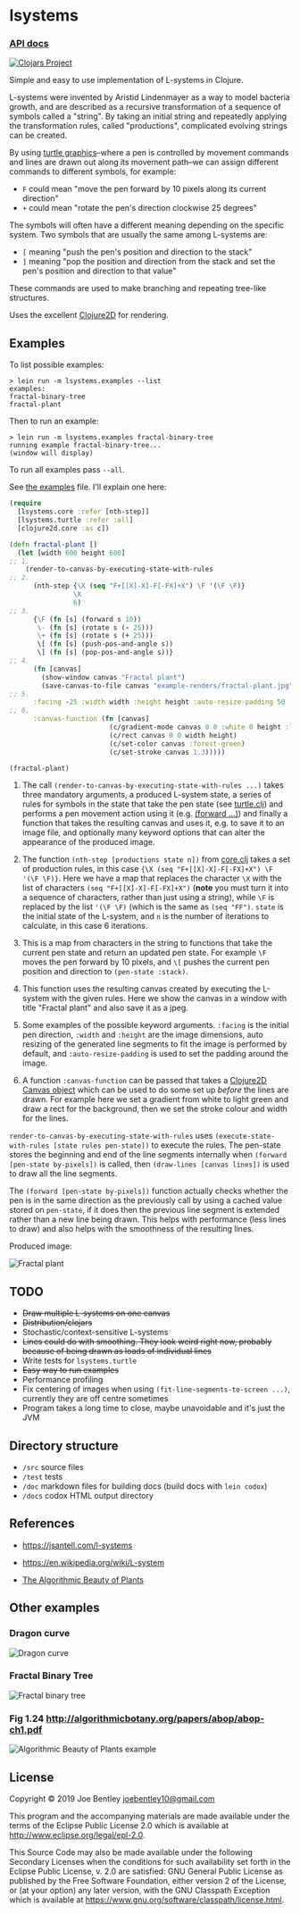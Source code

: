 # lsystems

### [API docs](https://joebentley.github.io/lsystems/)

[![Clojars Project](https://img.shields.io/clojars/v/lsystems.svg)](https://clojars.org/lsystems)

Simple and easy to use implementation of L-systems in Clojure.

L-systems were invented by Aristid Lindenmayer as a way to model bacteria growth,
and are described as a recursive transformation of a sequence of symbols called a "string".
By taking an initial string and repeatedly applying the transformation rules, called
"productions", complicated evolving strings can be created.

By using [turtle graphics](https://en.wikipedia.org/wiki/Turtle_graphics)–where a pen
is controlled by movement commands and lines are drawn out along its movement path–we
can assign different commands to different symbols, for example:

* `F` could mean "move the pen forward by 10 pixels along its current direction"
* `+` could mean "rotate the pen's direction clockwise 25 degrees"

The symbols will often have a different meaning depending on the specific system. Two
symbols that are usually the same among L-systems are:

* `[` meaning "push the pen's position and direction to the stack"
* `]` meaning "pop the position and direction from the stack
and set the pen's position and direction to that value"

These commands are used to make branching and repeating tree-like structures.

Uses the excellent [Clojure2D](https://github.com/Clojure2D/clojure2d) for rendering.

## Examples

To list possible examples:

```
> lein run -m lsystems.examples --list
examples:
fractal-binary-tree
fractal-plant
```

Then to run an example:

```
> lein run -m lsystems.examples fractal-binary-tree
running example fractal-binary-tree...
(window will display)
```

To run all examples pass `--all`.

See [the examples](./src/lsystems/examples.clj) file. I'll explain one here:

```clojure
(require
  [lsystems.core :refer [nth-step]]
  [lsystems.turtle :refer :all]
  [clojure2d.core :as c])

(defn fractal-plant []
  (let [width 600 height 600]
;; 1.
    (render-to-canvas-by-executing-state-with-rules
;; 2.
      (nth-step {\X (seq "F+[[X]-X]-F[-FX]+X") \F '(\F \F)}
                \X
                6)
;; 3.
      {\F (fn [s] (forward s 10))
       \- (fn [s] (rotate s (- 25)))
       \+ (fn [s] (rotate s (+ 25)))
       \[ (fn [s] (push-pos-and-angle s))
       \] (fn [s] (pop-pos-and-angle s))}
;; 4.
      (fn [canvas]
        (show-window canvas "Fractal plant")
        (save-canvas-to-file canvas "example-renders/fractal-plant.jpg"))
;; 5.
      :facing -25 :width width :height height :auto-resize-padding 50
;; 6.
      :canvas-function (fn [canvas]
                         (c/gradient-mode canvas 0 0 :white 0 height :light-green)
                         (c/rect canvas 0 0 width height)
                         (c/set-color canvas :forest-green)
                         (c/set-stroke canvas 1.3)))))

(fractal-plant)
```

1. The call `(render-to-canvas-by-executing-state-with-rules ...)` takes three mandatory arguments,
 a produced L-system state, a series of rules for symbols in the state that take
 the pen state (see [turtle.clj](./src/lsystems/turtle.clj))
 and performs a pen movement action using it (e.g. [(forward ...)](https://joebentley.github.io/lsystems/lsystems.turtle.html#var-forward))
 and finally a function that takes the resulting canvas and uses it, e.g. to save it to an image file,
 and optionally many keyword options that can alter the appearance of the produced image. 

2. The function `(nth-step [productions state n])` from [core.clj](./src/lsystems/core.clj)
 takes a set of production rules, in this case `{\X (seq "F+[[X]-X]-F[-FX]+X") \F '(\F \F)}`.
 Here we have a map that replaces the character `\X` with the list of characters
 `(seq "F+[[X]-X]-F[-FX]+X")` (**note** you must turn it into a sequence of characters,
 rather than just using a string), while `\F` is replaced by the list `'(\F \F)` (which is the
 same as `(seq "FF")`. `state` is the initial state of the L-system, and `n` is the number
 of iterations to calculate, in this case 6 iterations.
 
3. This is a map from characters in the string to functions that take the current pen state
 and return an updated pen state. For example `\F` moves the pen forward by 10 pixels,
 and `\[` pushes the current pen position and direction to `(pen-state :stack)`.

4. This function uses the resulting canvas created by executing the L-system with the given rules. Here
 we show the canvas in a window with title "Fractal plant" and also save it as a jpeg.

5. Some examples of the possible keyword arguments. `:facing` is the initial pen direction,
`:width` and `:height` are the image dimensions,
 auto resizing of the generated line segments to fit the image is performed by default, and
 `:auto-resize-padding` is used to set the padding around the image.
 
6. A function `:canvas-function` can be passed that takes a
 [Clojure2D Canvas object](https://clojure2d.github.io/clojure2d/docs/codox/clojure2d.core.html)
 which can be used to do some set up _before_ the lines are drawn. For example here we set a gradient
 from white to light green and draw a rect for the background, then we set the stroke
 colour and width for the lines. 

`render-to-canvas-by-executing-state-with-rules` uses `(execute-state-with-rules [state rules pen-state])`
to execute the rules. The pen-state stores the beginning and end of the line segments
internally when `(forward [pen-state by-pixels])` is called, then `(draw-lines [canvas lines])`
is used to draw all the line segments.

The `(forward [pen-state by-pixels])` function actually checks whether the
pen is in the same direction as the previously call by using a cached value stored on `pen-state`, if it does then the
previous line segment is extended rather than a new line being drawn. This helps with performance (less lines to draw)
and also helps with the smoothness of the resulting lines.

Produced image:

![Fractal plant](./example-renders/fractal-plant.jpg)

## TODO

* ~~Draw multiple L-systems on one canvas~~
* ~~Distribution/clojars~~
* Stochastic/context-sensitive L-systems
* ~~Lines could do with smoothing. They look weird right now, probably because of being drawn as loads of individual lines~~
* Write tests for `lsystems.turtle`
* ~~Easy way to run examples~~
* Performance profiling
* Fix centering of images when using `(fit-line-segments-to-screen ...)`, currently they are off centre sometimes
* Program takes a long time to close, maybe unavoidable and it's just the JVM

## Directory structure

* `/src` source files
* `/test` tests
* `/doc` markdown files for building docs (build docs with `lein codox`)
* `/docs` codox HTML output directory

## References

* https://jsantell.com/l-systems

* https://en.wikipedia.org/wiki/L-system

* [The Algorithmic Beauty of Plants](http://algorithmicbotany.org/papers/#abop)

## Other examples

### Dragon curve

![Dragon curve](./example-renders/dragon-curve.jpg)

### Fractal Binary Tree

![Fractal binary tree](./example-renders/fractal-binary-tree.jpg)

### Fig 1.24 http://algorithmicbotany.org/papers/abop/abop-ch1.pdf

![Algorithmic Beauty of Plants example](./example-renders/abop-fig1.24.jpg)

## License

Copyright © 2019 Joe Bentley joebentley10@gmail.com

This program and the accompanying materials are made available under the
terms of the Eclipse Public License 2.0 which is available at
http://www.eclipse.org/legal/epl-2.0.

This Source Code may also be made available under the following Secondary
Licenses when the conditions for such availability set forth in the Eclipse
Public License, v. 2.0 are satisfied: GNU General Public License as published by
the Free Software Foundation, either version 2 of the License, or (at your
option) any later version, with the GNU Classpath Exception which is available
at https://www.gnu.org/software/classpath/license.html.
